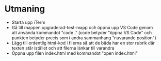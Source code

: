 # Utmaning

- Starta upp iTerm
- Gå till mappen upgraderad-test-mapp och öppna upp VS Code genom att använda kommandot "code ." (code betyder "öppna VS Code" och punkten betyder precis som i andra sammanhang "nuvarande position")
- Lägg till ordentlig html-kod i filerna så att de båda har en stor rubrik där texten står istället och att filerna länkar till varandra
- Öppna upp filen index.html med kommandot "open index.html"